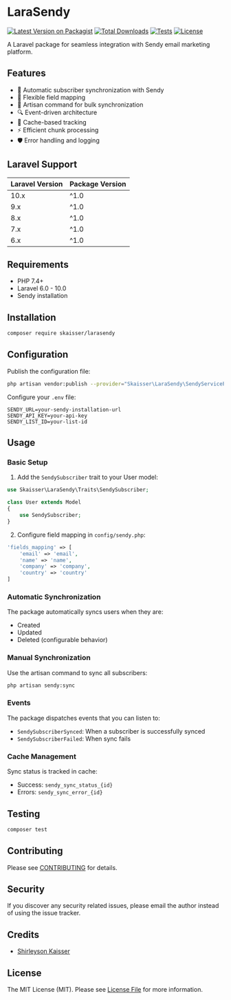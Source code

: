# LaraSendy

[![Latest Version on Packagist](https://img.shields.io/packagist/v/skaisser/larasendy.svg?style=flat-square)](https://packagist.org/packages/skaisser/larasendy)
[![Total Downloads](https://img.shields.io/packagist/dt/skaisser/larasendy.svg?style=flat-square)](https://packagist.org/packages/skaisser/larasendy)
[![Tests](https://img.shields.io/github/actions/workflow/status/skaisser/larasendy/run-tests.yml?branch=main&label=tests&style=flat-square)](https://github.com/skaisser/larasendy/actions/workflows/run-tests.yml)
[![License](https://img.shields.io/packagist/l/skaisser/larasendy.svg?style=flat-square)](https://packagist.org/packages/skaisser/larasendy)

A Laravel package for seamless integration with Sendy email marketing platform.

## Features

- 🔄 Automatic subscriber synchronization with Sendy
- 🎯 Flexible field mapping
- 🚀 Artisan command for bulk synchronization
- 🔍 Event-driven architecture
- 💾 Cache-based tracking
- ⚡ Efficient chunk processing
- 🛡️ Error handling and logging

## Laravel Support

| Laravel Version | Package Version |
|----------------|-----------------|
| 10.x           | ^1.0           |
| 9.x            | ^1.0           |
| 8.x            | ^1.0           |
| 7.x            | ^1.0           |
| 6.x            | ^1.0           |

## Requirements

- PHP 7.4+
- Laravel 6.0 - 10.0
- Sendy installation

## Installation

```bash
composer require skaisser/larasendy
```

## Configuration

Publish the configuration file:

```bash
php artisan vendor:publish --provider="Skaisser\LaraSendy\SendyServiceProvider"
```

Configure your `.env` file:

```env
SENDY_URL=your-sendy-installation-url
SENDY_API_KEY=your-api-key
SENDY_LIST_ID=your-list-id
```

## Usage

### Basic Setup

1. Add the `SendySubscriber` trait to your User model:

```php
use Skaisser\LaraSendy\Traits\SendySubscriber;

class User extends Model
{
    use SendySubscriber;
}
```

2. Configure field mapping in `config/sendy.php`:

```php
'fields_mapping' => [
    'email' => 'email',
    'name' => 'name',
    'company' => 'company',
    'country' => 'country'
]
```

### Automatic Synchronization

The package automatically syncs users when they are:
- Created
- Updated
- Deleted (configurable behavior)

### Manual Synchronization

Use the artisan command to sync all subscribers:

```bash
php artisan sendy:sync
```

### Events

The package dispatches events that you can listen to:

- `SendySubscriberSynced`: When a subscriber is successfully synced
- `SendySubscriberFailed`: When sync fails

### Cache Management

Sync status is tracked in cache:
- Success: `sendy_sync_status_{id}`
- Errors: `sendy_sync_error_{id}`

## Testing

```bash
composer test
```

## Contributing

Please see [CONTRIBUTING](CONTRIBUTING.md) for details.

## Security

If you discover any security related issues, please email the author instead of using the issue tracker.

## Credits

- [Shirleyson Kaisser](https://github.com/skaisser)

## License

The MIT License (MIT). Please see [License File](LICENSE.md) for more information.
